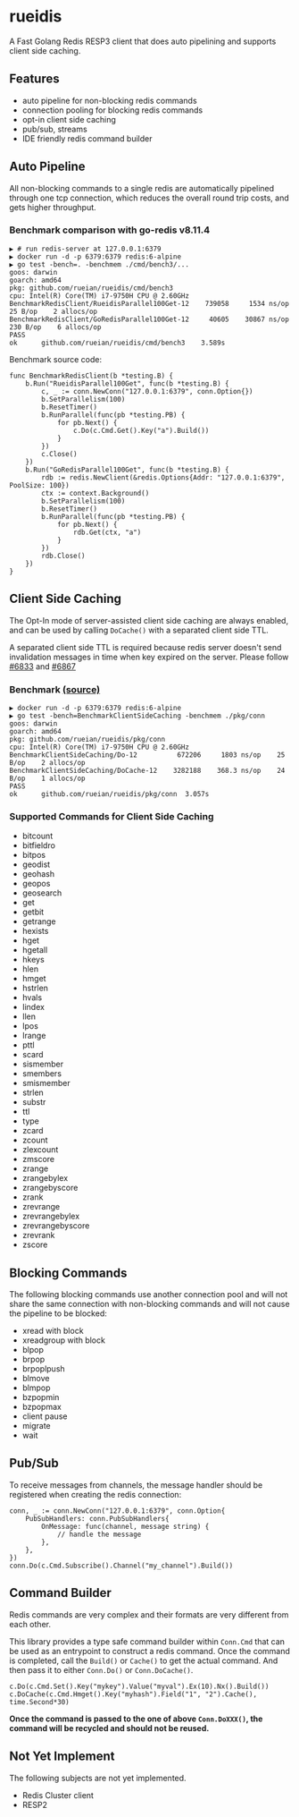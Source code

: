 # rueidis
A Fast Golang Redis RESP3 client that does auto pipelining and supports client side caching.

## Features

* auto pipeline for non-blocking redis commands
* connection pooling for blocking redis commands
* opt-in client side caching
* pub/sub, streams
* IDE friendly redis command builder

## Auto Pipeline

All non-blocking commands to a single redis are automatically pipelined through one tcp connection, which reduces
the overall round trip costs, and gets higher throughput.

### Benchmark comparison with go-redis v8.11.4

```shell
▶ # run redis-server at 127.0.0.1:6379
▶ docker run -d -p 6379:6379 redis:6-alpine
▶ go test -bench=. -benchmem ./cmd/bench3/...
goos: darwin
goarch: amd64
pkg: github.com/rueian/rueidis/cmd/bench3
cpu: Intel(R) Core(TM) i7-9750H CPU @ 2.60GHz
BenchmarkRedisClient/RueidisParallel100Get-12    739058     1534 ns/op     25 B/op    2 allocs/op
BenchmarkRedisClient/GoRedisParallel100Get-12     40605    30867 ns/op    230 B/op    6 allocs/op
PASS
ok  	github.com/rueian/rueidis/cmd/bench3	3.589s

```
Benchmark source code:
```golang
func BenchmarkRedisClient(b *testing.B) {
	b.Run("RueidisParallel100Get", func(b *testing.B) {
		c, _ := conn.NewConn("127.0.0.1:6379", conn.Option{})
		b.SetParallelism(100)
		b.ResetTimer()
		b.RunParallel(func(pb *testing.PB) {
			for pb.Next() {
				c.Do(c.Cmd.Get().Key("a").Build())
			}
		})
		c.Close()
	})
	b.Run("GoRedisParallel100Get", func(b *testing.B) {
		rdb := redis.NewClient(&redis.Options{Addr: "127.0.0.1:6379", PoolSize: 100})
		ctx := context.Background()
		b.SetParallelism(100)
		b.ResetTimer()
		b.RunParallel(func(pb *testing.PB) {
			for pb.Next() {
				rdb.Get(ctx, "a")
			}
		})
		rdb.Close()
	})
}
```

## Client Side Caching

The Opt-In mode of server-assisted client side caching are always enabled, and can be used by calling `DoCache()` with
a separated client side TTL.

A separated client side TTL is required because redis server doesn't send invalidation messages in time when
key expired on the server. Please follow [#6833](https://github.com/redis/redis/issues/6833) and [#6867](https://github.com/redis/redis/issues/6867)

### Benchmark [(source)](./pkg/conn/conn_test.go)

```shell
▶ docker run -d -p 6379:6379 redis:6-alpine
▶ go test -bench=BenchmarkClientSideCaching -benchmem ./pkg/conn
goos: darwin
goarch: amd64
pkg: github.com/rueian/rueidis/pkg/conn
cpu: Intel(R) Core(TM) i7-9750H CPU @ 2.60GHz
BenchmarkClientSideCaching/Do-12          672206     1803 ns/op    25 B/op    2 allocs/op
BenchmarkClientSideCaching/DoCache-12    3282188    368.3 ns/op    24 B/op    1 allocs/op
PASS
ok  	github.com/rueian/rueidis/pkg/conn	3.057s
```

### Supported Commands for Client Side Caching

* bitcount
* bitfieldro
* bitpos
* geodist
* geohash
* geopos
* geosearch
* get
* getbit
* getrange
* hexists
* hget
* hgetall
* hkeys
* hlen
* hmget
* hstrlen
* hvals
* lindex
* llen
* lpos
* lrange
* pttl
* scard
* sismember
* smembers
* smismember
* strlen
* substr
* ttl
* type
* zcard
* zcount
* zlexcount
* zmscore
* zrange
* zrangebylex
* zrangebyscore
* zrank
* zrevrange
* zrevrangebylex
* zrevrangebyscore
* zrevrank
* zscore

## Blocking Commands

The following blocking commands use another connection pool and will not share the same connection
with non-blocking commands and will not cause the pipeline to be blocked:

* xread with block
* xreadgroup with block
* blpop
* brpop
* brpoplpush
* blmove
* blmpop
* bzpopmin
* bzpopmax
* client pause
* migrate
* wait

## Pub/Sub

To receive messages from channels, the message handler should be registered when creating the redis connection:

```golang
conn, _ := conn.NewConn("127.0.0.1:6379", conn.Option{
    PubSubHandlers: conn.PubSubHandlers{
        OnMessage: func(channel, message string) {
            // handle the message
        },
    },
})
conn.Do(c.Cmd.Subscribe().Channel("my_channel").Build())
```

## Command Builder

Redis commands are very complex and their formats are very different from each other.

This library provides a type safe command builder within `Conn.Cmd` that can be used as
an entrypoint to construct a redis command. Once the command is completed, call the `Build()` or `Cache()` to get the actual command.
And then pass it to either `Conn.Do()` or `Conn.DoCache()`.

```golang
c.Do(c.Cmd.Set().Key("mykey").Value("myval").Ex(10).Nx().Build())
c.DoCache(c.Cmd.Hmget().Key("myhash").Field("1", "2").Cache(), time.Second*30)
```

**Once the command is passed to the one of above `Conn.DoXXX()`, the command will be recycled and should not be reused.**

## Not Yet Implement

The following subjects are not yet implemented.

* Redis Cluster client
* RESP2
